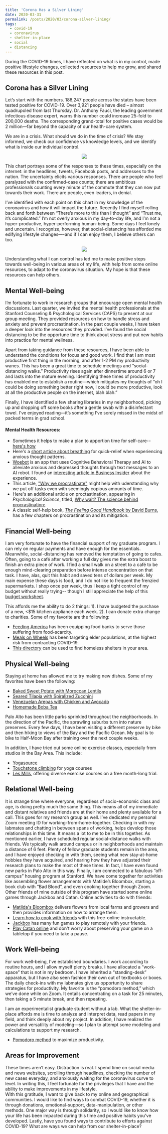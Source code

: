 ```yaml
---
title: 'Corona Has a Silver Lining'
date: 2020-03-31
permalink: /posts/2020/03/corona-silver-lining/
tags:
  - covid-19
  - coronavirus
  - shelter-in-place
  - social
  - distancing
---
```


During the COVID-19 times, I have reflected on what is in my control, made positive lifestyle changes, collected resources to help me grow, and shared these resources in this post.  

Corona has a Silver Lining
------
Let’s start with the numbers. 188,247 people across the states have been tested positive for COVID-19. Over 3,921 people have died – almost quadrupoled from last Thursday. Dr. Anthony Fauci, the leading government infectious disease expert, warns this number could increase 25-fold to 200,000 deaths. The corresponding grand-total for positive cases would be 2 million—far beyond the capacity of our health-care system.

We are in a crisis. What should we do in the time of crisis? We stay informed, we check our confidence vs knowledge levels, and we identify what is inside our individual control. 

<p align = "center">
 <img src="https://github.com/valerieniemann/valerieniemann.github.io/blob/master/images/rsz_dunningkruger.png"/>
    <br>
    </p>

This chart portrays some of the responses to these times, especially on the internet: in the headlines, tweets, Facebook posts, and addresses to the nation. The uncertainty elicits various responses. There are people who feel paralyzed with the confirmed-case counts; there are ambitious professionals counting every minute of the commute that they can now put towards their work. There are people, even leaders, in denial. 

I’ve identified with each point on this chart in my knowledge of the coronavirus and how it will impact the future. Recently I find myself rolling back and forth between “There’s more to this than I thought” and “Trust me, it’s complicated.” I’m not overly anxious in my day-to-day life, and I’m not a hyper-productive, hyper-performing human-being. Some days I feel lonely and uncertain. I recognize, however, that social-distancing has afforded me edifying lifestyle changes—-and if I can enjoy them, I believe others can too. 

<p align = "center">
 <img src="https://github.com/valerieniemann/valerieniemann.github.io/blob/master/images/rsz_control.jpg"/>
    <br>
    </p>

Understanding what I can control has led me to make positive steps towards well-being in various areas of my life, with help from some online resources, to adapt to the coronavirus situation. My hope is that these resources can help others. 

## Mental Well-being

I’m fortunate to work in research groups that encourage open mental health discussions.  Last quarter, we invited the mental health professionals at the Stanford Counseling & Psychological Services (CAPS) to present at our group meeting. They provided resources on how to handle stress and anxiety and prevent procrastination. In the past couple weeks, I have taken a deeper look into the resources they provided. I’ve found the social distancing to be the opportune time to think about stress and put new habits into practice for mental wellness. 
 
Apart from taking guidance from these resources, I have been able to understand the conditions for focus and good work. I find that I am most productive first thing in the morning, and after 1-2 PM my productivity wanes. This has been a great time to schedule meetings and “social-distancing walks.” Productivity rises again after dinnertime around 6 or 7 and lasts into the mature evening. Identifying these times of productivity has enabled me to establish a routine—which mitigates my thoughts of “oh I could be doing something better right now, I could be more productive, look at all the productive people on the internet, blah blah.”

Finally, I have identified a few sharing libraries in my neighborhood, picking up and dropping off some books after a gentle swab with a disinfectant towel. I’ve enjoyed reading—it’s something I’ve sorely missed in the midst of packed terms in grad school. 

#### Mental Health Resources: 

- Sometimes it helps to make a plan to apportion time for self-care--[here's how](http://socialwork.buffalo.edu/resources/self-care-starter-kit/developing-your-self-care-plan.html) 
- Here's a [short article about breathing](https://www.health.harvard.edu/staying-healthy/take-a-deep-breath) for quick-relief when experiencing anxious thought patterns. 
- [Woebot](https://woebot.io/) is an app that uses Cognitive Behavioral Therapy and AI to alleviate anxious and depressed thoughts through text messages to an AI robot. I found an [interesting article in Business Insider](https://www.businessinsider.com/therapy-chatbot-depression-app-what-its-like-woebot-2018-1) about the experience. 
- This article, ["Why we procrastinate"](http://nautil.us/issue/9/time/why-we-procrastinate) might help with uderstanding why we put off tasks even with seemingly copious amounts of time. 
- Here's an additional article on proctastination, appearing in *Psychological Science*, titled, [Why wait? The science behind procrastination:](https://www.psychologicalscience.org/observer/why-wait-the-science-behind-procrastination). 
- A classic self-help book, [*The Feeling Good Handbook* by David Burns](https://www.amazon.com/Feeling-Good-Handbook-Plume/dp/0452261740), has a few chapters on procrastination and its mitigation. 

## Financial Well-being

I am very fortunate to have the financial support of my graduate program. I can rely on regular payments and have enough for the essentials. Meanwhile, social-distancing has removed the temptation of going to cafes. Often, going to a café after working a full day gives me the extra boost to finish an extra piece of work. I find a small walk on a street to a café to be enough mind-clearing preparation before intense concentration on that task. I have, alas, quit this habit and saved tens of dollars per week. My main expense these days is food, and I do not like to frequent the frenzied supermarkets. I shop once per week, thus I keep a tight control of my budget without really trying-- though I still appreciate the help of this [budget worksheet](https://docs.google.com/spreadsheets/d/1Nl-eRuL6yISxyTTURjdU6V54t92MiJBlkQZPuXCLlvg/edit?usp=sharing). 

This affords me the ability to do 2 things: 1). I have budgeted the purchase of a new, <$15 kitchen appliance each week. 2). I can donate extra change to charities. Some of my favorite are the following: 
- [Feeding America](https://www.feedingamerica.org/) has been equipping food banks to serve those suffering from food-scarcity. 
- [Meals on Wheels](https://www.mealsonwheelsamerica.org/) has been targeting elder populations, at the highest risk from contracting COVID-19. 
- [This directory](https://www.homelessshelterdirectory.org/contact.html) can be used to find homeless shelters in your area. 

## Physical Well-being
Staying at home has allowed me to try making new dishes. Some of my favorites have been the following: 
- [Baked Sweet Potato with Moroccan Lentils](https://www.acouplecooks.com/moroccan-sweet-potatoes-with-lemon-tahini-dressing/)
- [Seared Tilapia with Spiralized Zucchini](https://www.womansday.com/food-recipes/food-drinks/recipes/a54833/seared-tilapia-with-spiralized-zucchini-recipe/)
- [Venezuelan Arepas with Chicken and Avocado](https://www.panningtheglobe.com/reina-pepiada-arepas-chicken-avocado/)
- [Homemade Boba Tea](https://healthynibblesandbits.com/how-to-make-bubble-tea/)

Palo Alto has been little parks sprinkled throughout the neighborhoods. In the direction of the Pacific, the sprawling suburbs turn into nature preserves. Every few days, I have been visiting a different preserve by bike and then hiking to views of the Bay and the Pacific Ocean. My goal is to bike to Half-Moon Bay after training over the next couple weeks. 

In addition, I have tried out some online exercise classes, especially from studios in the Bay Area. This include: 

- [Yogasource](https://yogasource.com/)  
- [Touchstone climbing](https://touchstoneclimbing.com/fitness-live/) for yoga courses
- [Les Mills](https://watch.lesmillsondemand.com/free-content?fbclid=IwAR0rgaloxIREDMeUdtENIhC2yQDj2UDp2hF9fo4g79cFC-CSEnTajxQCmKk), offering diverse exercise courses on a free month-long trial. 

## Relational Well-being
It is strange time where everyone, regardless of socio-economic class and age, is doing pretty much the same thing. This means all of my immediate and distant relatives and friends are at their home and plenty available for a call. 
This goes for my research group as well. I’ve dedicated my personal Zoom meeting ID for working-from-home-together. Checking in with my labmates and chatting in between spans of working, helps develop those relationships in this time. It means a lot to me to be in this together. 
As mentioned earlier, I have scheduled regular social-distance walks with friends. We typically walk around campus or in neighborhoods and maintain a distance of 6 feet. Plenty of fellow graduate students remain in the area, and I have enjoyed checking in with them, seeing what new stay-at-home hobbies they have acquired, and hearing how they have adjusted their research plans to make the most of these times. In fact, I have even found new parks in Palo Alto in this way. 
Finally, I am connected to a fabulous “off-campus” housing program at Stanford. We have come together for activities like assembling flower arrangements with Matilde’s Bloombox, starting a book club with “Bad Blood”, and even cooking together through Zoom. Other friends of mine outside of this program have started some online games through Jackbox and Catan. 
Online activities to do with friends: 
- [Matilda's Bloombox](https://matildasbloombox.com/) delivers flowers from local farms and growers and then provides information on how to arrange them. 
- [Learn how to cook with friends](https://www.instructables.com/class/Cooking-Class/) with this free-online instructable. 
- [Jackbox](https://jackboxgames.com/how-to-play-jackbox-games-with-friends-and-family-remotely/) has many fun games to play remotely with your friends. 
- [Play Catan online](https://catanuniverse.com/) and don't worry about preserving your game on a tabletop if you need to take a pause. 

## Work Well-being
For work well-being, I’ve established boundaries. I work according to routine hours, and I allow myself plenty breaks. I have allocated a “work-space” that is not in my bedroom. I have inherited a “standing-desk” apparatus, but I have also seen fashion their own out of textbooks or boxes. The daily check-ins with my labmates give us opportunity to share strategies for productivity. My favorite is the “pomodoro method,” which we’ve done while on Zoom. It entails concentrating on a task for 25 minutes, then taking a 5 minute break, and then repeating. 

I am an experimentalist graduate student without a lab. What the shelter-in-place affords me is time to analyze and interpret data, read papers in my field, and think deeply about my project. In addition, I have realized the power and versatility of modeling—so I plan to attempt some modeling and calculations to support my research. 

- [Pomodoro method](https://francescocirillo.com/pages/pomodoro-technique) to maximize productivity. 

## Areas for Improvement
These times aren’t easy. Distraction is real. I spend time on social media and news websites, scrolling through headlines, checking the number of new cases everyday, and anxiously waiting for the coronavirus curve to level. In writing this, I feel fortunate for the privileges that I have and the ability to make improvements in my lifestyle.  
With this gratitude, I want to give back to my online and geographical communities. I would like to find ways to combat COVID-19, whether it is through donations, emotional-support, data-manipulation, or other methods. One major way is through solidarity, so I would like to know how your life has been impacted during this time and positive habits you've developed. Lastly, have you found ways to contribute to efforts against COVID-19? What are ways we can help from our shelter-in-place? 


